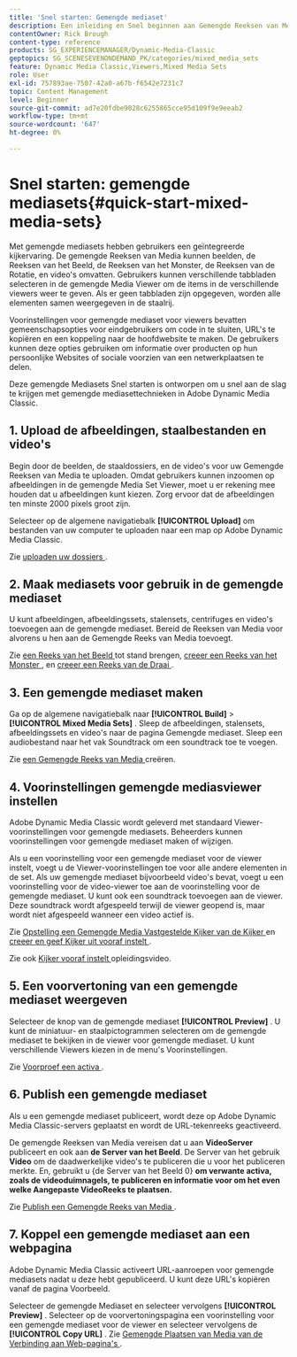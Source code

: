 ```yaml
---
title: 'Snel starten: Gemengde mediaset'
description: Een inleiding en Snel beginnen aan Gemengde Reeksen van Media om u te helpen in Adobe Dynamic Media Classic snel aan de slag gaan.
contentOwner: Rick Brough
content-type: reference
products: SG_EXPERIENCEMANAGER/Dynamic-Media-Classic
geptopics: SG_SCENESEVENONDEMAND_PK/categories/mixed_media_sets
feature: Dynamic Media Classic,Viewers,Mixed Media Sets
role: User
exl-id: 757893ae-7507-42a0-a67b-f6542e7231c7
topic: Content Management
level: Beginner
source-git-commit: ad7e20fdbe9028c6255865cce95d109f9e9eeab2
workflow-type: tm+mt
source-wordcount: '647'
ht-degree: 0%

---
```


# Snel starten: gemengde mediasets{#quick-start-mixed-media-sets}

Met gemengde mediasets hebben gebruikers een geïntegreerde kijkervaring. De gemengde Reeksen van Media kunnen beelden, de Reeksen van het Beeld, de Reeksen van het Monster, de Reeksen van de Rotatie, en video&#39;s omvatten. Gebruikers kunnen verschillende tabbladen selecteren in de gemengde Media Viewer om de items in de verschillende viewers weer te geven. Als er geen tabbladen zijn opgegeven, worden alle elementen samen weergegeven in de staalrij.

Voorinstellingen voor gemengde mediaset voor viewers bevatten gemeenschapsopties voor eindgebruikers om code in te sluiten, URL&#39;s te kopiëren en een koppeling naar de hoofdwebsite te maken. De gebruikers kunnen deze opties gebruiken om informatie over producten op hun persoonlijke Websites of sociale voorzien van een netwerkplaatsen te delen.

Deze gemengde Mediasets Snel starten is ontworpen om u snel aan de slag te krijgen met gemengde mediasettechnieken in Adobe Dynamic Media Classic.

## 1. Upload de afbeeldingen, staalbestanden en video&#39;s

Begin door de beelden, de staaldossiers, en de video&#39;s voor uw Gemengde Reeksen van Media te uploaden. Omdat gebruikers kunnen inzoomen op afbeeldingen in de gemengde Media Set Viewer, moet u er rekening mee houden dat u afbeeldingen kunt kiezen. Zorg ervoor dat de afbeeldingen ten minste 2000 pixels groot zijn.

Selecteer op de algemene navigatiebalk **[!UICONTROL Upload]** om bestanden van uw computer te uploaden naar een map op Adobe Dynamic Media Classic.

Zie [ uploaden uw dossiers ](uploading-files.md#uploading-your-files).

## 2. Maak mediasets voor gebruik in de gemengde mediaset

U kunt afbeeldingen, afbeeldingssets, stalensets, centrifuges en video&#39;s toevoegen aan de gemengde mediaset. Bereid de Reeksen van Media voor alvorens u hen aan de Gemengde Reeks van Media toevoegt.

Zie [ een Reeks van het Beeld ](creating-image-set.md#creating-an-image-set) tot stand brengen, [ creeer een Reeks van het Monster ](creating-swatch-set.md#creating-a-swatch-set), en [ creeer een Reeks van de Draai ](creating-spin-set.md#creating-a-spin-set).

## 3. Een gemengde mediaset maken

Ga op de algemene navigatiebalk naar **[!UICONTROL Build]** > **[!UICONTROL Mixed Media Sets]** . Sleep de afbeeldingen, stalensets, afbeeldingssets en video&#39;s naar de pagina Gemengde mediaset. Sleep een audiobestand naar het vak Soundtrack om een soundtrack toe te voegen.

Zie [ een Gemengde Reeks van Media ](creating-mixed-media-set.md#creating-a-mixed-media-set) creëren.

## 4. Voorinstellingen gemengde mediasviewer instellen

Adobe Dynamic Media Classic wordt geleverd met standaard Viewer-voorinstellingen voor gemengde mediasets. Beheerders kunnen voorinstellingen voor gemengde mediaset maken of wijzigen.

Als u een voorinstelling voor een gemengde mediaset voor de viewer instelt, voegt u de Viewer-voorinstellingen toe voor alle andere elementen in de set. Als uw gemengde mediaset bijvoorbeeld video&#39;s bevat, voegt u een voorinstelling voor de video-viewer toe aan de voorinstelling voor de gemengde mediaset. U kunt ook een soundtrack toevoegen aan de viewer. Deze soundtrack wordt afgespeeld terwijl de viewer geopend is, maar wordt niet afgespeeld wanneer een video actief is.

Zie [ Opstelling een Gemengde Media Vastgestelde Kijker van de Kijker ](setting-mixed-media-set-viewer.md#setting-up-a-mixed-media-set-viewer-preset) en [ creeer en geef Kijker uit vooraf instelt ](application-setup.md#adding-and-editing-viewer-presets).

Zie ook [ Kijker vooraf instelt ](https://s7d5.scene7.com/s7viewers/html5/VideoViewer.html?videoserverurl=https://s7d5.scene7.com/is/content/&amp;emailurl=https://s7d5.scene7.com/s7/emailFriend&amp;serverUrl=https://s7d5.scene7.com/is/image/&amp;config=Scene7SharedAssets/Universal_HTML5_Video&amp;contenturl=https://s7d5.scene7.com/skins/&amp;asset=S7tutorials/550_viewer-presets_converted%20renamed_Done-AVS) opleidingsvideo.

## 5. Een voorvertoning van een gemengde mediaset weergeven

Selecteer de knop van de gemengde mediaset **[!UICONTROL Preview]** . U kunt de miniatuur- en staalpictogrammen selecteren om de gemengde mediaset te bekijken in de viewer voor gemengde mediaset. U kunt verschillende Viewers kiezen in de menu&#39;s Voorinstellingen.

Zie [ Voorproef een activa ](previewing-asset.md#previewing-an-asset).

## 6. Publish een gemengde mediaset

Als u een gemengde mediaset publiceert, wordt deze op Adobe Dynamic Media Classic-servers geplaatst en wordt de URL-tekenreeks geactiveerd.

De gemengde Reeksen van Media vereisen dat u aan **VideoServer** publiceert en ook aan **de Server van het Beeld**. De Server van het gebruik **Video** om de daadwerkelijke video&#39;s te publiceren die u voor het publiceren merkte. En, gebruikt u {de Server van het Beeld 0} **om verwante activa, zoals de videoduimnagels, te publiceren en informatie voor om het even welke Aangepaste VideoReeks te plaatsen.**

Zie [ Publish een Gemengde Reeks van Media ](publishing-mixed-media-set.md#publishing-a-mixed-media-set).

## 7. Koppel een gemengde mediaset aan een webpagina

Adobe Dynamic Media Classic activeert URL-aanroepen voor gemengde mediasets nadat u deze hebt gepubliceerd. U kunt deze URL&#39;s kopiëren vanaf de pagina Voorbeeld.

Selecteer de gemengde Mediaset en selecteer vervolgens **[!UICONTROL Preview]** . Selecteer op de voorvertoningspagina een voorinstelling voor een gemengde mediaset voor de viewer en selecteer vervolgens de **[!UICONTROL Copy URL]** . Zie [ Gemengde Plaatsen van Media van de Verbinding aan Web-pagina&#39;s ](linking-mixed-media-set-web.md#linking-a-mixed-media-set-to-a-web-page).

